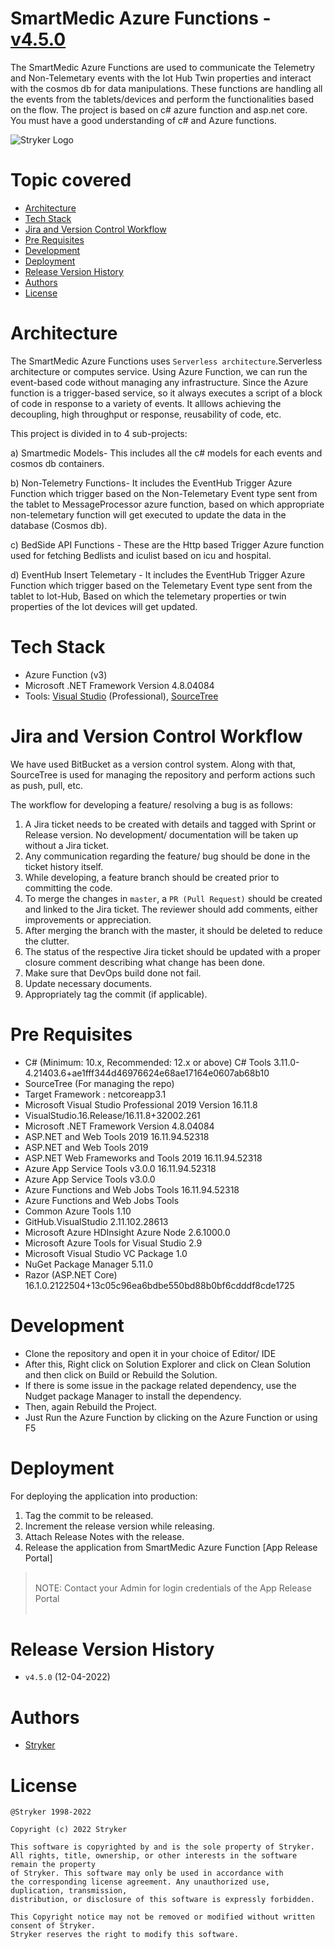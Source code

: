 # SmartMedic Azure Functions - [v4.5.0](#latest-version)


The SmartMedic Azure Functions are used to communicate the Telemetry and Non-Telemetary events with the Iot Hub Twin properties and 
interact with the cosmos db for data manipulations. 
These functions are handling all the events from the tablets/devices and perform the functionalities based on the flow.
The project is based on c# azure function and asp.net core. You must have a good understanding of c# and Azure functions.


![Stryker Logo](https://www.stryker.com/etc/designs/stryker/images/header/logo.png)

# Topic covered

- [Architecture](#architecture)
- [Tech Stack](#tech-stack)
- [Jira and Version Control Workflow](#jira-and-version-control-workflow)
- [Pre Requisites](#pre-requisites)
- [Development](#development)
- [Deployment](#deployment)
- [Release Version History](#release-version-history)
- [Authors](#authors)
- [License](#license)


# Architecture

The SmartMedic Azure Functions uses `Serverless architecture`.Serverless architecture or computes service. Using Azure Function, we can run the event-based code without managing any infrastructure. Since the Azure function is a trigger-based service, so it always executes a script of a block of code in response to a variety of events. It alllows achieving the decoupling, high throughput or response, reusability of code, etc.

This project is divided in to 4 sub-projects:

a) Smartmedic Models- This includes all the c# models for each events and cosmos db containers.

b) Non-Telemetry Functions-  It includes the EventHub Trigger Azure Function which trigger based on the Non-Telemetary Event type sent from the tablet to MessageProcessor 
azure function, based on which appropriate non-telemetary function will get executed to update the data in the database (Cosmos db).

c) BedSide API  Functions - These are the Http based Trigger Azure function used for fetching Bedlists and iculist based on icu and hospital.

d) EventHub Insert Telemetary - It includes the EventHub Trigger Azure Function which trigger based on the Telemetary Event type sent from the tablet to Iot-Hub,
   Based on which the telemetary properties or twin properties of the Iot devices will get updated.

<a id="tech-stack"></a>
# Tech Stack

- Azure Function (v3)
- Microsoft .NET Framework Version 4.8.04084
- Tools: [Visual Studio](https://visualstudio.microsoft.com/vs/older-downloads/) (Professional), [SourceTree](https://www.sourcetreeapp.com/)

<a id="jira-and-version-control-workflow"></a>
# Jira and Version Control Workflow

We have used BitBucket as a version control system. Along with that, SourceTree is used for managing the repository and perform actions such as push, pull, etc.

The workflow for developing a feature/ resolving a bug is as follows:

1. A Jira ticket needs to be created with details and tagged with Sprint or Release version. No development/ documentation will be taken up without a Jira ticket.
2. Any communication regarding the feature/ bug should be done in the ticket history itself.
3. While developing, a feature branch should be created prior to committing the code.
4. To merge the changes in `master`, a `PR (Pull Request)` should be created and linked to the Jira ticket. The reviewer should add comments, either improvements or appreciation.
5. After merging the branch with the master, it should be deleted to reduce the clutter.
6. The status of the respective Jira ticket should be updated with a proper closure comment describing what change has been done.
7. Make sure that DevOps build done not fail.
8. Update necessary documents.
9. Appropriately tag the commit (if applicable).

<a id="pre-requisites"></a>
# Pre Requisites

- C# (Minimum: 10.x, Recommended: 12.x or above) C# Tools   3.11.0-4.21403.6+ae1fff344d46976624e68ae17164e0607ab68b10
- SourceTree (For managing the repo)
- Target Framework : netcoreapp3.1
- Microsoft Visual Studio Professional 2019 Version 16.11.8
- VisualStudio.16.Release/16.11.8+32002.261
- Microsoft .NET Framework Version 4.8.04084
- ASP.NET and Web Tools 2019   16.11.94.52318
- ASP.NET and Web Tools 2019
- ASP.NET Web Frameworks and Tools 2019   16.11.94.52318
- Azure App Service Tools v3.0.0   16.11.94.52318
- Azure App Service Tools v3.0.0
- Azure Functions and Web Jobs Tools 16.11.94.52318
- Azure Functions and Web Jobs Tools
- Common Azure Tools 1.10
- GitHub.VisualStudio 2.11.102.28613
- Microsoft Azure HDInsight Azure Node   2.6.1000.0
- Microsoft Azure Tools for Visual Studio 2.9
- Microsoft Visual Studio VC Package   1.0
- NuGet Package Manager   5.11.0
- Razor (ASP.NET Core)   16.1.0.2122504+13c05c96ea6bdbe550bd88b0bf6cdddf8cde1725

<a id="development"></a>
# Development

- Clone the repository and open it in your choice of Editor/ IDE
- After this, Right click on Solution Explorer and click on Clean Solution and then click on Build or Rebuild the Solution. 
- If there is some issue in the package related dependency, use the Nudget package Manager to install the dependency.
- Then, again Rebuild the Project.
- Just Run the Azure Function by clicking on the Azure Function or using F5

<a id="deployment"></a>
# Deployment

For deploying the application into production:

1. Tag the commit to be released.
2. Increment the release version while releasing.
3. Attach Release Notes with the release.
4. Release the application from SmartMedic Azure Function [App Release Portal]

> <br/>
> NOTE: Contact your Admin for login credentials of the App Release Portal <br/>
> <br/>

<a id="release-version-history"></a>
# Release Version History

<a id="latest-version"></a>
- `v4.5.0` (12-04-2022)

<a id="authors"></a>
# Authors

- [Stryker](https://www.stryker.com/us/en/index.html)

<a id="license"></a>
# License

```
@Stryker 1998-2022

Copyright (c) 2022 Stryker

This software is copyrighted by and is the sole property of Stryker.
All rights, title, ownership, or other interests in the software remain the property
of Stryker. This software may only be used in accordance with
the corresponding license agreement. Any unauthorized use, duplication, transmission,
distribution, or disclosure of this software is expressly forbidden.

This Copyright notice may not be removed or modified without written consent of Stryker.
Stryker reserves the right to modify this software.

